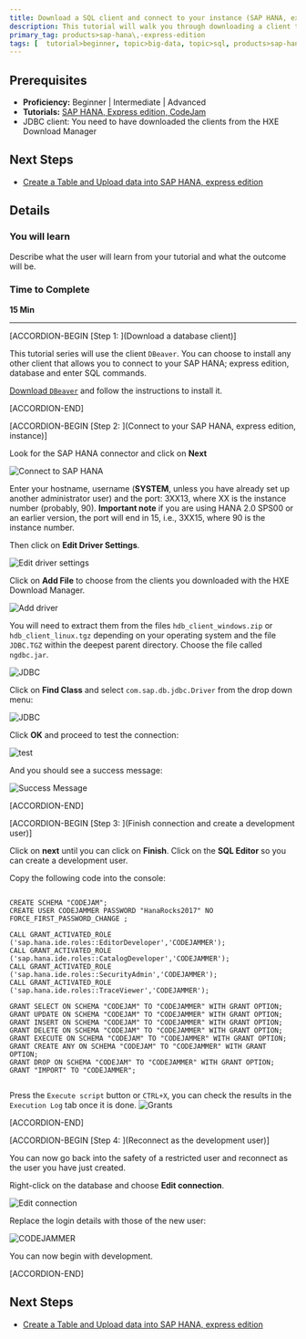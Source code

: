 ```yaml
---
title: Download a SQL client and connect to your instance (SAP HANA, express edition, server-only)
description: This tutorial will walk you through downloading a client to connect to SAP HANA, express edition.
primary_tag: products>sap-hana\,-express-edition
tags: [  tutorial>beginner, topic>big-data, topic>sql, products>sap-hana\,-express-edition ]
---
```


## Prerequisites  
 - **Proficiency:** Beginner | Intermediate | Advanced
 - **Tutorials:** [SAP HANA, Express edition, CodeJam ](https://www.sap.com/developer/how-tos/2017/02/codejam-gettingstarted-hxe.html)
 - JDBC client: You need to have downloaded the clients from the HXE Download Manager


## Next Steps
 - [Create a Table and Upload data into SAP HANA, express edition ](https://www.sap.com/developer/tutorials/hxe-cj1-create-table-upload-data.html)

## Details
### You will learn  
Describe what the user will learn from your tutorial and what the outcome will be.

### Time to Complete  
**15 Min**

---

[ACCORDION-BEGIN [Step 1: ](Download a database client)]

This tutorial series will use the client `DBeaver`. You can choose to install any other client that allows you to connect to your SAP HANA; express edition, database and enter SQL commands.

[Download `DBeaver`](http://dbeaver.jkiss.org/download/) and follow the instructions to install it.



[ACCORDION-END]

[ACCORDION-BEGIN [Step 2: ](Connect to your SAP HANA, express edition, instance)]

Look for the SAP HANA connector and click on **Next**

![Connect to SAP HANA](1.png)

Enter your hostname, username (**SYSTEM**, unless you have already set up another administrator user) and the port: 3XX13, where XX is the instance number (probably, 90).
**Important note**  if you are using HANA 2.0 SPS00 or an earlier version, the port will end in 15, i.e., 3XX15, where 90 is the instance number.

Then click on **Edit Driver Settings**.

![Edit driver settings](2.png)

Click on **Add File** to choose from the clients you downloaded with the HXE Download Manager.

![Add driver](3.png)

You will need to extract them from the files `hdb_client_windows.zip` or `hdb_client_linux.tgz` depending on your operating system and the file `JDBC.TGZ` within the deepest parent directory.  Choose the file called `ngdbc.jar`.

![JDBC](4.png)

Click on **Find Class** and select `com.sap.db.jdbc.Driver` from the drop down menu:

![JDBC](4_1.png)

Click **OK** and proceed to test the connection:

![test](5.png)

And you should see a success message:

![Success Message](success.png)


[ACCORDION-END]


[ACCORDION-BEGIN [Step 3: ](Finish connection and create a development user)]

Click on **next** until you can click on **Finish**.  Click on the **SQL Editor**  so you can create a development user.

Copy the following code into the console:

```

CREATE SCHEMA "CODEJAM";
CREATE USER CODEJAMMER PASSWORD "HanaRocks2017" NO FORCE_FIRST_PASSWORD_CHANGE ;

CALL GRANT_ACTIVATED_ROLE ('sap.hana.ide.roles::EditorDeveloper','CODEJAMMER');
CALL GRANT_ACTIVATED_ROLE ('sap.hana.ide.roles::CatalogDeveloper','CODEJAMMER');
CALL GRANT_ACTIVATED_ROLE ('sap.hana.ide.roles::SecurityAdmin','CODEJAMMER');
CALL GRANT_ACTIVATED_ROLE ('sap.hana.ide.roles::TraceViewer','CODEJAMMER');

GRANT SELECT ON SCHEMA "CODEJAM" TO "CODEJAMMER" WITH GRANT OPTION;
GRANT UPDATE ON SCHEMA "CODEJAM" TO "CODEJAMMER" WITH GRANT OPTION;
GRANT INSERT ON SCHEMA "CODEJAM" TO "CODEJAMMER" WITH GRANT OPTION;
GRANT DELETE ON SCHEMA "CODEJAM" TO "CODEJAMMER" WITH GRANT OPTION;
GRANT EXECUTE ON SCHEMA "CODEJAM" TO "CODEJAMMER" WITH GRANT OPTION;
GRANT CREATE ANY ON SCHEMA "CODEJAM" TO "CODEJAMMER" WITH GRANT OPTION;
GRANT DROP ON SCHEMA "CODEJAM" TO "CODEJAMMER" WITH GRANT OPTION;
GRANT "IMPORT" TO "CODEJAMMER";


```

Press the `Execute script` button or `CTRL+X`, you can check the results in the `Execution Log` tab once it is done.
![Grants](6.png)



[ACCORDION-END]

[ACCORDION-BEGIN [Step 4: ](Reconnect as the development user)]

You can now go back into the safety of a restricted user and reconnect as the user you have just created.

Right-click on the database and choose **Edit connection**.

![Edit connection](7.png)

Replace the login details with those of the new user:

![CODEJAMMER](8.png)

You can now begin with development.


[ACCORDION-END]


## Next Steps
 - [Create a Table and Upload data into SAP HANA, express edition ](https://www.sap.com/developer/tutorials/hxe-cj1-create-table-upload-data.html)
